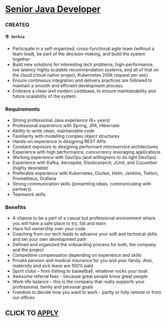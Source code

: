 # [Senior Java Developer](https://www.remotewlb.com/apply/senior-java-developer-65239)  
### CREATEQ  
#### `🌎 Serbia`  

  * Participate in a self-organized, cross-functional agile team (without a team lead), be part of the decision-making, and build the system together
  * Build new solutions for interesting tech problems, high-performance, low latency highly scalable recommendation systems, and all of that on the cloud (cloud native project, Kubernetes 200k request per sec)
  * Ensure continuous integration and delivery practices are followed to maintain a smooth and efficient development process
  * Embrace a clean and modern codebase, to ensure maintainability and future scalability of the system.

### Requirements

  * Strong professional Java experience (6+ years)
  * Professional experience with Spring, JPA, Hibernate
  * Ability to write clean, maintainable code
  * Familiarity with modelling complex object structures
  * Hands-on experience in designing REST APIs
  * Constant exposure to designing performant microservice architectures
  * Experience with high performance, concurrency leveraging applications 
  * Working experience with DevOps (and willingness to do light DevOps)
  * Experience with Kafka, Aerospike, Elasticsearch, JUnit, and Cucumber (highly desirable)
  * Preferable experience with Kubernetes, Docker, Helm, Jenkins, Tekton, Prometheus, Grafana 
  * Strong communication skills (presenting ideas, communicating with partners)
  * Teamwork skills 

### Benefits

  * A chance to be a part of a casual but professional environment where you will have a safe place to try, fail and learn
  * Have full ownership over your code
  * Coaching from our tech leads to advance your soft and technical skills and set your own development path
  * Defined and organized the onboarding process for both, the company and the project
  * Competitive compensation depending on experience and skills
  * Private pension and medical insurance for you and your family. Also, maternity and sick leave are 100% paid
  * Sport clubs – from fishing to basketball, whatever rocks your boat
  * Awesome referral fees - because great people know great people
  * Work-life balance – this is the company that really supports your professional, family and personal goals
  * Freedom to decide how you want to work - partly or fully remote or from our offices

  
## CLICK TO [APPLY](https://www.remotewlb.com/apply/senior-java-developer-65239)

